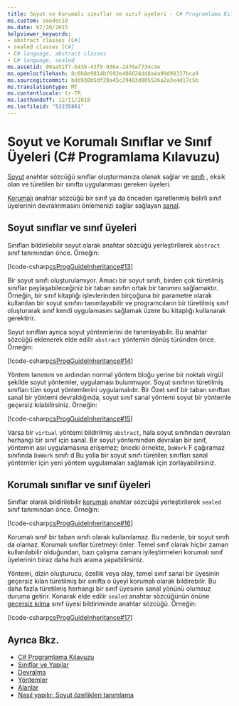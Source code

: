 ```yaml
---
title: Soyut ve korumalı sınıflar ve sınıf üyeleri - C# Programlama Kılavuzu
ms.custom: seodec18
ms.date: 07/20/2015
helpviewer_keywords:
- abstract classes [C#]
- sealed classes [C#]
- C# language, abstract classes
- C# language, sealed
ms.assetid: 99aa52f7-b435-43f9-936e-2470af734c4e
ms.openlocfilehash: 8c0b8e9814bf692e486624dd8a4a99d98337bca9
ms.sourcegitcommit: bdd930b5df20a45c29483d905526a2a3e4d17c5b
ms.translationtype: MT
ms.contentlocale: tr-TR
ms.lasthandoff: 12/11/2018
ms.locfileid: "53235861"
---
```

# <a name="abstract-and-sealed-classes-and-class-members-c-programming-guide"></a>Soyut ve Korumalı Sınıflar ve Sınıf Üyeleri (C# Programlama Kılavuzu)
[Soyut](../../../csharp/language-reference/keywords/abstract.md) anahtar sözcüğü sınıflar oluşturmanıza olanak sağlar ve [sınıfı](../../../csharp/language-reference/keywords/class.md) , eksik olan ve türetilen bir sınıfta uygulanması gereken üyeleri.  
  
 [Korumalı](../../../csharp/language-reference/keywords/sealed.md) anahtar sözcüğü bir sınıf ya da önceden işaretlenmiş belirli sınıf üyelerinin devralınmasını önlemenizi sağlar sağlayan [sanal](../../../csharp/language-reference/keywords/virtual.md).  
  
## <a name="abstract-classes-and-class-members"></a>Soyut sınıflar ve sınıf üyeleri  
 Sınıfları bildirilebilir soyut olarak anahtar sözcüğü yerleştirilerek `abstract` sınıf tanımından önce. Örneğin:  
  
 [!code-csharp[csProgGuideInheritance#13](../../../csharp/programming-guide/classes-and-structs/codesnippet/CSharp/abstract-and-sealed-classes-and-class-members_1.cs)]  
  
 Bir soyut sınıfı oluşturulamıyor. Amacı bir soyut sınıfı, birden çok türetilmiş sınıflar paylaşabileceğiniz bir taban sınıfın ortak bir tanımını sağlamaktır. Örneğin, bir sınıf kitaplığı işlevlerinden birçoğuna bir parametre olarak kullanılan bir soyut sınıfını tanımlayabilir ve programcıların bir türetilmiş sınıf oluşturarak sınıf kendi uygulamasını sağlamak üzere bu kitaplığı kullanarak gerektirir.  
  
 Soyut sınıfları ayrıca soyut yöntemlerini de tanımlayabilir. Bu anahtar sözcüğü eklenerek elde edilir `abstract` yöntemin dönüş türünden önce. Örneğin:  
  
 [!code-csharp[csProgGuideInheritance#14](../../../csharp/programming-guide/classes-and-structs/codesnippet/CSharp/abstract-and-sealed-classes-and-class-members_2.cs)]  
  
 Yöntem tanımını ve ardından normal yöntem bloğu yerine bir noktalı virgül şekilde soyut yöntemler, uygulaması bulunmuyor. Soyut sınıfının türetilmiş sınıfları tüm soyut yöntemlerini uygulamalıdır. Bir Özet sınıf bir taban sınıftan sanal bir yöntemi devraldığında, soyut sınıf sanal yöntemi soyut bir yöntemle geçersiz kılabilirsiniz. Örneğin:  
  
 [!code-csharp[csProgGuideInheritance#15](../../../csharp/programming-guide/classes-and-structs/codesnippet/CSharp/abstract-and-sealed-classes-and-class-members_3.cs)]  
  
 Varsa bir `virtual` yöntemi bildirilmiş `abstract`, hala soyut sınıfından devralan herhangi bir sınıf için sanal. Bir soyut yönteminden devralan bir sınıf, yöntemin asıl uygulamasına erişemez; önceki örnekte, `DoWork` F çağıramaz sınıfında `DoWork` sınıfı d Bu yolla bir soyut sınıfı türetilen sınıfları sanal yöntemler için yeni yöntem uygulamaları sağlamak için zorlayabilirsiniz.  
  
## <a name="sealed-classes-and-class-members"></a>Korumalı sınıflar ve sınıf üyeleri  
 Sınıflar olarak bildirilebilir [korumalı](../../../csharp/language-reference/keywords/sealed.md) anahtar sözcüğü yerleştirilerek `sealed` sınıf tanımından önce. Örneğin:  
  
 [!code-csharp[csProgGuideInheritance#16](../../../csharp/programming-guide/classes-and-structs/codesnippet/CSharp/abstract-and-sealed-classes-and-class-members_4.cs)]  
  
 Korumalı sınıf bir taban sınıfı olarak kullanılamaz. Bu nedenle, bir soyut sınıfı da olamaz. Korumalı sınıflar türetmeyi önler. Temel sınıf olarak hiçbir zaman kullanılabilir olduğundan, bazı çalışma zamanı iyileştirmeleri korumalı sınıf üyelerinin biraz daha hızlı arama yapabilirsiniz.  
  
 Yöntemi, dizin oluşturucu, özellik veya olay, temel sınıf sanal bir üyesinin geçersiz kılan türetilmiş bir sınıfta o üyeyi korumalı olarak bildirebilir. Bu daha fazla türetilmiş herhangi bir sınıf üyesinin sanal yönünü olumsuz duruma getirir. Konarak elde edilir `sealed` anahtar sözcüğünün önüne [geçersiz kılma](../../../csharp/language-reference/keywords/override.md) sınıf üyesi bildiriminde anahtar sözcüğü. Örneğin:  
  
 [!code-csharp[csProgGuideInheritance#17](../../../csharp/programming-guide/classes-and-structs/codesnippet/CSharp/abstract-and-sealed-classes-and-class-members_5.cs)]  
  
## <a name="see-also"></a>Ayrıca Bkz.

- [C# Programlama Kılavuzu](../../../csharp/programming-guide/index.md)  
- [Sınıflar ve Yapılar](../../../csharp/programming-guide/classes-and-structs/index.md)  
- [Devralma](../../../csharp/programming-guide/classes-and-structs/inheritance.md)  
- [Yöntemler](../../../csharp/programming-guide/classes-and-structs/methods.md)  
- [Alanlar](../../../csharp/programming-guide/classes-and-structs/fields.md)  
- [Nasıl yapılır: Soyut özellikleri tanımlama](../../../csharp/programming-guide/classes-and-structs/how-to-define-abstract-properties.md)
